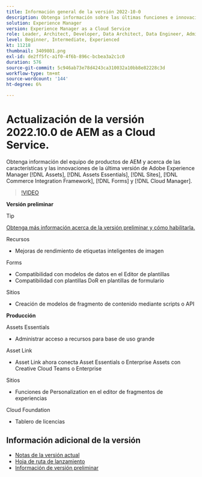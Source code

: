 ```yaml
---
title: Información general de la versión 2022-10-0
description: Obtenga información sobre las últimas funciones e innovaciones de la versión 2022-10-0 para Adobe Experience Manager [!DNL Assets Essentials], [!DNL Sites], [!DNL Screens], [!DNL Forms] y [!DNL Cloud Foundation].
solution: Experience Manager
version: Experience Manager as a Cloud Service
role: Leader, Architect, Developer, Data Architect, Data Engineer, Admin, User
level: Beginner, Intermediate, Experienced
kt: 11218
thumbnail: 3409801.png
exl-id: de2ff5fc-a1f0-4f6b-896c-bcbea3a2c1c0
duration: 576
source-git-commit: 5c946ab73e78d4243ca310032a10bb8e82228c3d
workflow-type: tm+mt
source-wordcount: '144'
ht-degree: 6%

---
```


# Actualización de la versión 2022.10.0 de AEM as a Cloud Service.

Obtenga información del equipo de productos de AEM y acerca de las características y las innovaciones de la última versión de Adobe Experience Manager [!DNL Assets], [!DNL Assets Essentials], [!DNL Sites], [!DNL Commerce Integration Framework], [!DNL Forms] y [!DNL Cloud Manager].

>[!VIDEO](https://video.tv.adobe.com/v/3409801/?quality=12&learn=on)

**Versión preliminar**

>[!TIP]
>
>[Obtenga más información acerca de la versión preliminar y cómo habilitarla.](https://experienceleague.adobe.com/docs/experience-manager-cloud-service/content/release-notes/prerelease.html?lang=es)

Recursos

* Mejoras de rendimiento de etiquetas inteligentes de imagen

Forms

* Compatibilidad con modelos de datos en el Editor de plantillas
* Compatibilidad con plantillas DoR en plantillas de formulario

Sitios

* Creación de modelos de fragmento de contenido mediante scripts o API

**Producción**

Assets Essentials

* Administrar acceso a recursos para base de uso grande

Asset Link

* Asset Link ahora conecta Asset Essentials o Enterprise Assets con Creative Cloud Teams o Enterprise

Sitios

* Funciones de Personalization en el editor de fragmentos de experiencias

Cloud Foundation

* Tablero de licencias

<!-- Have questions about the release?  Discuss the release in [Experience League Communities](https://adobe.ly/3paYDAo) -->

## Información adicional de la versión

* [Notas de la versión actual](https://experienceleague.adobe.com/docs/experience-manager-cloud-service/content/release-notes/home.html?lang=es)
* [Hoja de ruta de lanzamiento](https://experienceleague.adobe.com/docs/experience-manager-release-information/aem-release-updates/update-releases-roadmap.html?lang=es)
* [Información de versión preliminar](https://experienceleague.adobe.com/docs/experience-manager-cloud-service/content/release-notes/prerelease.html?lang=es)
